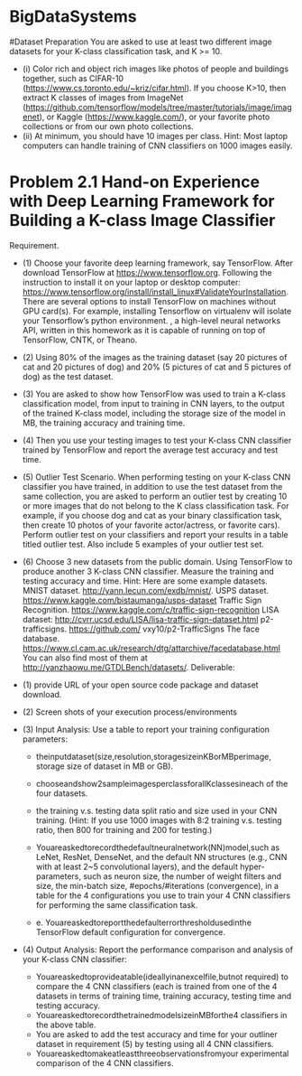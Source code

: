 # BigDataSystems

#Dataset Preparation
You are asked to use at least two different image datasets for your K-class classification task, and K >= 10.
  - (i) Color rich and object rich images like photos of people and buildings together, such as CIFAR-10 (https://www.cs.toronto.edu/~kriz/cifar.html). If you choose K>10, then extract K classes of images from ImageNet (https://github.com/tensorflow/models/tree/master/tutorials/image/imagenet), or Kaggle (https://www.kaggle.com/), or your favorite photo collections or from our own photo collections.
  - (ii) At minimum, you should have 10 images per class. Hint: Most laptop computers can handle training of CNN classifiers on 1000 images easily.

# Problem 2.1 Hand-on Experience with Deep Learning Framework for Building a K-class Image Classifier
Requirement.
  - (1) Choose your favorite deep learning framework, say TensorFlow. After download TensorFlow at https://www.tensorflow.org. Following the instruction to install it on your laptop or desktop computer: https://www.tensorflow.org/install/install_linux#ValidateYourInstallation. There are several options to install TensorFlow on machines without GPU card(s). For example, installing Tensorflow on virtualenv will isolate your Tensorflow’s python environment.
      , a high-level neural networks API, written in
 this homework as it is capable of running on top of TensorFlow, CNTK, or
 Theano.
   
  - (2) Using 80% of the images as the training dataset (say 20 pictures of cat and 20 pictures of dog) and 20% (5 pictures of cat and 5 pictures of dog) as the test dataset.
  - (3) You are asked to show how TensorFlow was used to train a K-class classification model, from input to training in CNN layers, to the output of the trained K-class model, including the storage size of the model in MB, the training accuracy and training time.
  - (4) Then you use your testing images to test your K-class CNN classifier trained by TensorFlow and report the average test accuracy and test time.
  - (5) Outlier Test Scenario. When performing testing on your K-class CNN classifier you have trained, in addition to use the test dataset from the same collection, you are asked to perform an outlier test by creating 10 or more images that do not belong to the K class classification task. For example, if you choose dog and cat as your binary classification task, then create 10 photos of your favorite actor/actress, or favorite cars). Perform outlier test on your classifiers and report your results in a table titled outlier test. Also include 5 examples of your outlier test set.
  - (6) Choose 3 new datasets from the public domain. Using TensorFlow to produce another 3 K-class CNN classifier. Measure the training and testing accuracy and time.
Hint: Here are some example datasets.
MNIST dataset. http://yann.lecun.com/exdb/mnist/.
USPS dataset. https://www.kaggle.com/bistaumanga/usps-dataset
Traffic Sign Recognition. https://www.kaggle.com/c/traffic-sign-recognition LISA dataset: http://cvrr.ucsd.edu/LISA/lisa-traffic-sign-dataset.html p2-trafficsigns. https://github.com/ vxy10/p2-TrafficSigns
The face database. https://www.cl.cam.ac.uk/research/dtg/attarchive/facedatabase.html
You can also find most of them at http://yanzhaowu.me/GTDLBench/datasets/.
Deliverable:
  - (1) provide URL of your open source code package and dataset download.
  - (2) Screen shots of your execution process/environments
  - (3) Input Analysis: Use a table to report your training configuration
parameters:
    -  theinputdataset(size,resolution,storagesizeinKBorMBperimage,
storage size of dataset in MB or GB).
    -  chooseandshow2sampleimagesperclassforallKclassesineach
of the four datasets.
 
    -  the training v.s. testing data split ratio and size used in your CNN training. (Hint: If you use 1000 images with 8:2 training v.s. testing ratio, then 800 for training and 200 for testing.)
    -  Youareaskedtorecordthedefaultneuralnetwork(NN)model,such as LeNet, ResNet, DenseNet, and the default NN structures (e.g., CNN with at least 2~5 convolutional layers), and the default hyper- parameters, such as neuron size, the number of weight filters and size, the min-batch size, #epochs/#iterations (convergence), in a table for the 4 configurations you use to train your 4 CNN classifiers for performing the same classification task.
    - e. Youareaskedtoreportthedefaulterrorthresholdusedinthe TensorFlow default configuration for convergence.
  - (4) Output Analysis: Report the performance comparison and analysis of your K-class CNN classifier:
    -  Youareaskedtoprovideatable(ideallyinanexcelfile,butnot
required) to compare the 4 CNN classifiers (each is trained from one of the 4 datasets in terms of training time, training accuracy, testing time and testing accuracy.
    - YouareaskedtorecordthetrainedmodelsizeinMBforthe4 classifiers in the above table.
    -  You are asked to add the test accuracy and time for your outliner dataset in requirement (5) by testing using all 4 CNN classifiers.
    - Youareaskedtomakeatleastthreeobservationsfromyour experimental comparison of the 4 CNN classifiers.
